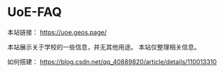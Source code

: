 # UoE-FAQ
本站链接： https://uoe.geos.page/

本站展示关于学校的一些信息，并无其他用途。
本站仅整理相关信息。

如何搭建： https://blog.csdn.net/qq_40889820/article/details/110013310 